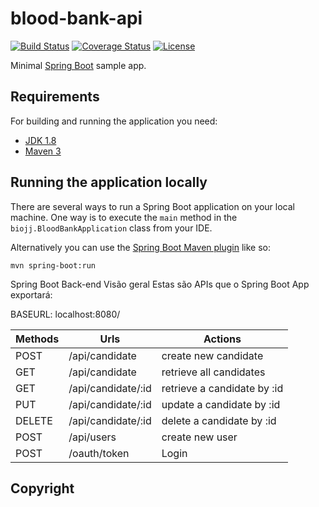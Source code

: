 # blood-bank-api

[![Build Status](https://travis-ci.org/codecentric/springboot-sample-app.svg?branch=master)](https://travis-ci.org/codecentric/springboot-sample-app)
[![Coverage Status](https://coveralls.io/repos/github/codecentric/springboot-sample-app/badge.svg?branch=master)](https://coveralls.io/github/codecentric/springboot-sample-app?branch=master)
[![License](http://img.shields.io/:license-apache-blue.svg)](http://www.apache.org/licenses/LICENSE-2.0.html)

Minimal [Spring Boot](http://projects.spring.io/spring-boot/) sample app.

## Requirements

For building and running the application you need:

- [JDK 1.8](http://www.oracle.com/technetwork/java/javase/downloads/jdk8-downloads-2133151.html)
- [Maven 3](https://maven.apache.org)

## Running the application locally

There are several ways to run a Spring Boot application on your local machine. One way is to execute the `main` method in the `biojj.BloodBankApplication` class from your IDE.

Alternatively you can use the [Spring Boot Maven plugin](https://docs.spring.io/spring-boot/docs/current/reference/html/build-tool-plugins-maven-plugin.html) like so:

```shell
mvn spring-boot:run
```

Spring Boot Back-end
Visão geral
Estas são APIs que o Spring Boot App exportará:

BASEURL: localhost:8080/


Methods	  | Urls	              | Actions
----------|---------------------|---------
POST	    |  /api/candidate	    |create new candidate
GET	      |  /api/candidate	    |retrieve all candidates
GET	      |  /api/candidate/:id |retrieve a candidate by :id
PUT	      |  /api/candidate/:id |update a candidate by :id
DELETE	  |  /api/candidate/:id |delete a candidate by :id
POST	    |  /api/users    	    |create new user
POST	    |  /oauth/token	      |Login
## Copyright
